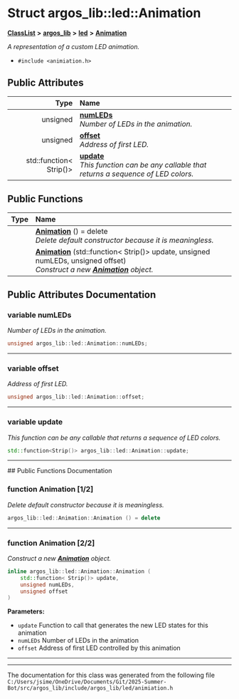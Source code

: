 

# Struct argos\_lib::led::Animation



[**ClassList**](annotated.md) **>** [**argos\_lib**](namespaceargos__lib.md) **>** [**led**](namespaceargos__lib_1_1led.md) **>** [**Animation**](structargos__lib_1_1led_1_1_animation.md)



_A representation of a custom LED animation._ 

* `#include <animiation.h>`





















## Public Attributes

| Type | Name |
| ---: | :--- |
|  unsigned | [**numLEDs**](#variable-numleds)  <br>_Number of LEDs in the animation._  |
|  unsigned | [**offset**](#variable-offset)  <br>_Address of first LED._  |
|  std::function&lt; Strip()&gt; | [**update**](#variable-update)  <br>_This function can be any callable that returns a sequence of LED colors._  |
















## Public Functions

| Type | Name |
| ---: | :--- |
|   | [**Animation**](#function-animation-12) () = delete<br>_Delete default constructor because it is meaningless._  |
|   | [**Animation**](#function-animation-22) (std::function&lt; Strip()&gt; update, unsigned numLEDs, unsigned offset) <br>_Construct a new_ [_**Animation**_](structargos__lib_1_1led_1_1_animation.md) _object._ |




























## Public Attributes Documentation




### variable numLEDs 

_Number of LEDs in the animation._ 
```C++
unsigned argos_lib::led::Animation::numLEDs;
```




<hr>



### variable offset 

_Address of first LED._ 
```C++
unsigned argos_lib::led::Animation::offset;
```




<hr>



### variable update 

_This function can be any callable that returns a sequence of LED colors._ 
```C++
std::function<Strip()> argos_lib::led::Animation::update;
```




<hr>
## Public Functions Documentation




### function Animation [1/2]

_Delete default constructor because it is meaningless._ 
```C++
argos_lib::led::Animation::Animation () = delete
```




<hr>



### function Animation [2/2]

_Construct a new_ [_**Animation**_](structargos__lib_1_1led_1_1_animation.md) _object._
```C++
inline argos_lib::led::Animation::Animation (
    std::function< Strip()> update,
    unsigned numLEDs,
    unsigned offset
) 
```





**Parameters:**


* `update` Function to call that generates the new LED states for this animation 
* `numLEDs` Number of LEDs in the animation 
* `offset` Address of first LED controlled by this animation 




        

<hr>

------------------------------
The documentation for this class was generated from the following file `C:/Users/jsime/OneDrive/Documents/Git/2025-Summer-Bot/src/argos_lib/include/argos_lib/led/animiation.h`

